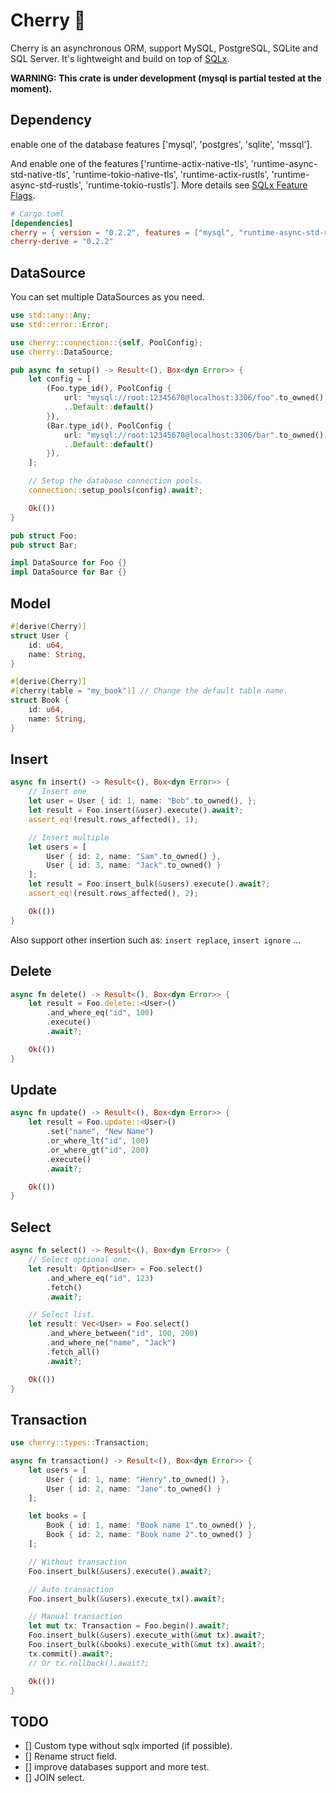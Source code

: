 # Cherry 🍒

Cherry is an asynchronous ORM, support MySQL, PostgreSQL, SQLite and SQL Server. 
It's lightweight and build on top of [SQLx](https://github.com/launchbadge/sqlx). 

**WARNING: This crate is under development (mysql is partial tested at the moment).**

## Dependency
enable one of the database features ['mysql', 'postgres', 'sqlite', 'mssql'].

And enable one of the features ['runtime-actix-native-tls', 'runtime-async-std-native-tls', 
'runtime-tokio-native-tls', 'runtime-actix-rustls', 'runtime-async-std-rustls', 
'runtime-tokio-rustls']. More details see 
[SQLx Feature Flags](https://github.com/launchbadge/sqlx#cargo-feature-flags).

```toml
# Cargo.toml
[dependencies]
cherry = { version = "0.2.2", features = ["mysql", "runtime-async-std-rustls"] }
cherry-derive = "0.2.2"
```

## DataSource

You can set multiple DataSources as you need.

```rust
use std::any::Any;
use std::error::Error;

use cherry::connection::{self, PoolConfig};
use cherry::DataSource;

pub async fn setup() -> Result<(), Box<dyn Error>> {
    let config = [
        (Foo.type_id(), PoolConfig {
            url: "mysql://root:12345678@localhost:3306/foo".to_owned(),
            ..Default::default()
        }),
        (Bar.type_id(), PoolConfig {
            url: "mysql://root:12345678@localhost:3306/bar".to_owned(),
            ..Default::default()
        }),
    ];

    // Setup the database connection pools.
    connection::setup_pools(config).await?;

    Ok(())
}

pub struct Foo;
pub struct Bar;

impl DataSource for Foo {}
impl DataSource for Bar {}
```

## Model
```rust
#[derive(Cherry)]
struct User {
    id: u64,
    name: String,
}

#[derive(Cherry)]
#[cherry(table = "my_book")] // Change the default table name.
struct Book {
    id: u64,
    name: String,
}
```

## Insert
```rust
async fn insert() -> Result<(), Box<dyn Error>> {
    // Insert one
    let user = User { id: 1, name: "Bob".to_owned(), };
    let result = Foo.insert(&user).execute().await?;
    assert_eq!(result.rows_affected(), 1);

    // Insert multiple
    let users = [
        User { id: 2, name: "Sam".to_owned() },
        User { id: 3, name: "Jack".to_owned() }
    ];
    let result = Foo.insert_bulk(&users).execute().await?;
    assert_eq!(result.rows_affected(), 2);

    Ok(())
}
```
Also support other insertion such as: `insert replace`, `insert ignore`  ...

## Delete

```rust
async fn delete() -> Result<(), Box<dyn Error>> {
    let result = Foo.delete::<User>()
        .and_where_eq("id", 100)
        .execute()
        .await?;

    Ok(())
}
```

## Update

```rust
async fn update() -> Result<(), Box<dyn Error>> {
    let result = Foo.update::<User>()
        .set("name", "New Name")
        .or_where_lt("id", 100)
        .or_where_gt("id", 200)
        .execute()
        .await?;

    Ok(())
}
```

## Select
```rust
async fn select() -> Result<(), Box<dyn Error>> {
    // Select optional one.
    let result: Option<User> = Foo.select()
        .and_where_eq("id", 123)
        .fetch()
        .await?;

    // Select list.
    let result: Vec<User> = Foo.select()
        .and_where_between("id", 100, 200)
        .and_where_ne("name", "Jack")
        .fetch_all()
        .await?;

    Ok(())
}
```

## Transaction

```rust
use cherry::types::Transaction;

async fn transaction() -> Result<(), Box<dyn Error>> {
    let users = [
        User { id: 1, name: "Henry".to_owned() },
        User { id: 2, name: "Jane".to_owned() }
    ];

    let books = [
        Book { id: 1, name: "Book name 1".to_owned() },
        Book { id: 2, name: "Book name 2".to_owned() }
    ];

    // Without transaction
    Foo.insert_bulk(&users).execute().await?;

    // Auto transaction
    Foo.insert_bulk(&users).execute_tx().await?;

    // Manual transaction
    let mut tx: Transaction = Foo.begin().await?;
    Foo.insert_bulk(&users).execute_with(&mut tx).await?;
    Foo.insert_bulk(&books).execute_with(&mut tx).await?;
    tx.commit().await?;
    // Or tx.rollback().await?;

    Ok(())
}
```

## TODO
- [] Custom type without sqlx imported (if possible).
- [] Rename struct field.
- [] improve databases support and more test.
- [] JOIN select.